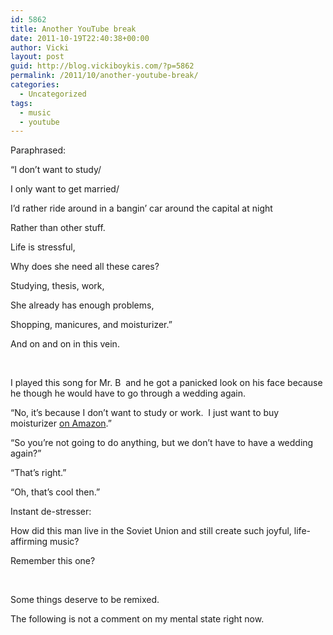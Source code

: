 ```yaml
---
id: 5862
title: Another YouTube break
date: 2011-10-19T22:40:38+00:00
author: Vicki
layout: post
guid: http://blog.vickiboykis.com/?p=5862
permalink: /2011/10/another-youtube-break/
categories:
  - Uncategorized
tags:
  - music
  - youtube
---
```

Paraphrased:

&#8220;I don&#8217;t want to study/
  
I only want to get married/
  
I&#8217;d rather ride around in a bangin&#8217; car around the capital at night
  
Rather than other stuff.

Life is stressful,
  
Why does she need all these cares?
  
Studying, thesis, work,
  
She already has enough problems,
  
Shopping, manicures, and moisturizer.&#8221;

And on and on in this vein.

&nbsp;

I played this song for Mr. B  and he got a panicked look on his face because he though he would have to go through a wedding again.

&#8220;No, it&#8217;s because I don&#8217;t want to study or work.  I just want to buy moisturizer <a href="http://blog.vickiboykis.com/2011/07/12/this-post-about-how-i-guilt-buy-febreeze-on-amazon-is-going-to-be-a-goldmine-for-marketers/" target="_blank">on Amazon</a>.&#8221;
  
&#8220;So you&#8217;re not going to do anything, but we don&#8217;t have to have a wedding again?&#8221;
  
&#8220;That&#8217;s right.&#8221;
  
&#8220;Oh, that&#8217;s cool then.&#8221;

Instant de-stresser:



How did this man live in the Soviet Union and still create such joyful, life-affirming music?



Remember this one?



&nbsp;

Some things deserve to be remixed.



The following is not a comment on my mental state right now.